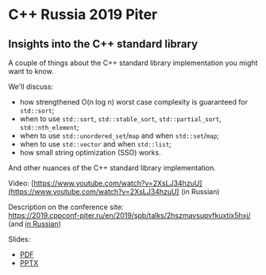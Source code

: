 # C++ Russia 2019 Piter

## Insights into the C++ standard library

A couple of things about the C++ standard library implementation you might want to know.

We'll discuss:

* how strengthened O(n log n) worst case complexity is guaranteed for `std::sort`;
* when to use `std::sort`, `std::stable_sort`, `std::partial_sort`, `std::nth_element`;
* when to use `std::unordered_set`/`map` and when `std::set`/`map`;
* when to use `std::vector` and when `std::list`;
* how small string optimization (SSO) works.

And other nuances of the C++ standard library implementation.

Video: [https://www.youtube.com/watch?v=2XsLJ34hzuU](https://www.youtube.com/watch?v=2XsLJ34hzuU) (in Russian)

Description on the conference site:  
[https://2019.cppconf-piter.ru/<wbr>en/<wbr>2019/<wbr>spb/<wbr>talks/<wbr>2hszmavsupvfkuxtix5hxj/](https://2019.cppconf-piter.ru/en/2019/spb/talks/2hszmavsupvfkuxtix5hxj/)  
(and [in Russian](https://2019.cppconf-piter.ru/2019/spb/talks/2hszmavsupvfkuxtix5hxj/))

Slides:
* [PDF](Insights%20into%20the%20C++%20standard%20library.pdf)
* [PPTX](Insights%20into%20the%20C++%20standard%20library.pptx)
